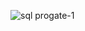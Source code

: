 ![sql progate-1](https://user-images.githubusercontent.com/89894421/207659730-e754be0c-8baa-4d3d-bf31-31dda2c98425.png)
